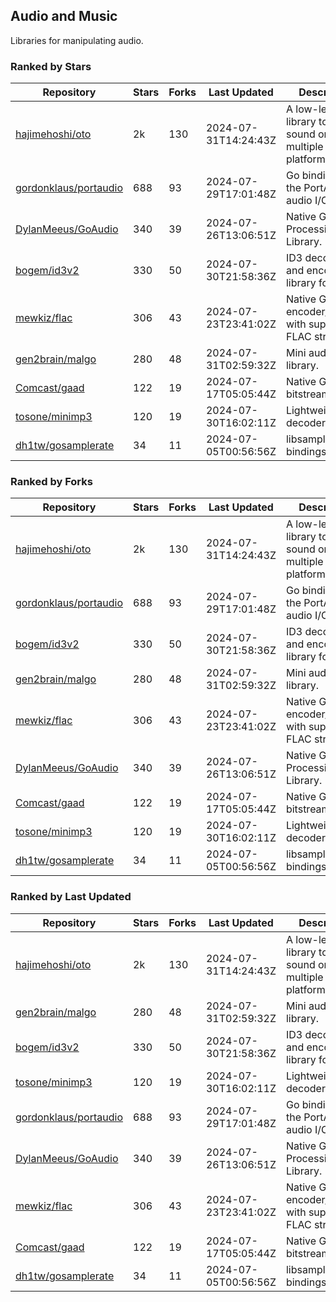 ## Audio and Music

Libraries for manipulating audio.

### Ranked by Stars

| Repository | Stars | Forks | Last Updated | Description | 
|------------|-------|-------|--------------|-------------|
| [hajimehoshi/oto](https://github.com/hajimehoshi/oto) | 2k | 130 | 2024-07-31T14:24:43Z |  A low-level library to play sound on multiple platforms. |
| [gordonklaus/portaudio](https://github.com/gordonklaus/portaudio) | 688 | 93 | 2024-07-29T17:01:48Z |  Go bindings for the PortAudio audio I/O library. |
| [DylanMeeus/GoAudio](https://github.com/DylanMeeus/GoAudio) | 340 | 39 | 2024-07-26T13:06:51Z |  Native Go Audio Processing Library. |
| [bogem/id3v2](https://github.com/bogem/id3v2) | 330 | 50 | 2024-07-30T21:58:36Z |  ID3 decoding and encoding library for Go. |
| [mewkiz/flac](https://github.com/mewkiz/flac) | 306 | 43 | 2024-07-23T23:41:02Z |  Native Go FLAC encoder/decoder with support for FLAC streams. |
| [gen2brain/malgo](https://github.com/gen2brain/malgo) | 280 | 48 | 2024-07-31T02:59:32Z |  Mini audio library. |
| [Comcast/gaad](https://github.com/Comcast/gaad) | 122 | 19 | 2024-07-17T05:05:44Z |  Native Go AAC bitstream parser. |
| [tosone/minimp3](https://github.com/tosone/minimp3) | 120 | 19 | 2024-07-30T16:02:11Z |  Lightweight MP3 decoder library. |
| [dh1tw/gosamplerate](https://github.com/dh1tw/gosamplerate) | 34 | 11 | 2024-07-05T00:56:56Z |  libsamplerate bindings for go. |

### Ranked by Forks

| Repository | Stars | Forks | Last Updated | Description | 
|------------|-------|-------|--------------|-------------|
| [hajimehoshi/oto](https://github.com/hajimehoshi/oto) | 2k | 130 | 2024-07-31T14:24:43Z |  A low-level library to play sound on multiple platforms. |
| [gordonklaus/portaudio](https://github.com/gordonklaus/portaudio) | 688 | 93 | 2024-07-29T17:01:48Z |  Go bindings for the PortAudio audio I/O library. |
| [bogem/id3v2](https://github.com/bogem/id3v2) | 330 | 50 | 2024-07-30T21:58:36Z |  ID3 decoding and encoding library for Go. |
| [gen2brain/malgo](https://github.com/gen2brain/malgo) | 280 | 48 | 2024-07-31T02:59:32Z |  Mini audio library. |
| [mewkiz/flac](https://github.com/mewkiz/flac) | 306 | 43 | 2024-07-23T23:41:02Z |  Native Go FLAC encoder/decoder with support for FLAC streams. |
| [DylanMeeus/GoAudio](https://github.com/DylanMeeus/GoAudio) | 340 | 39 | 2024-07-26T13:06:51Z |  Native Go Audio Processing Library. |
| [Comcast/gaad](https://github.com/Comcast/gaad) | 122 | 19 | 2024-07-17T05:05:44Z |  Native Go AAC bitstream parser. |
| [tosone/minimp3](https://github.com/tosone/minimp3) | 120 | 19 | 2024-07-30T16:02:11Z |  Lightweight MP3 decoder library. |
| [dh1tw/gosamplerate](https://github.com/dh1tw/gosamplerate) | 34 | 11 | 2024-07-05T00:56:56Z |  libsamplerate bindings for go. |

### Ranked by Last Updated

| Repository | Stars | Forks | Last Updated | Description | 
|------------|-------|-------|--------------|-------------|
| [hajimehoshi/oto](https://github.com/hajimehoshi/oto) | 2k | 130 | 2024-07-31T14:24:43Z |  A low-level library to play sound on multiple platforms. |
| [gen2brain/malgo](https://github.com/gen2brain/malgo) | 280 | 48 | 2024-07-31T02:59:32Z |  Mini audio library. |
| [bogem/id3v2](https://github.com/bogem/id3v2) | 330 | 50 | 2024-07-30T21:58:36Z |  ID3 decoding and encoding library for Go. |
| [tosone/minimp3](https://github.com/tosone/minimp3) | 120 | 19 | 2024-07-30T16:02:11Z |  Lightweight MP3 decoder library. |
| [gordonklaus/portaudio](https://github.com/gordonklaus/portaudio) | 688 | 93 | 2024-07-29T17:01:48Z |  Go bindings for the PortAudio audio I/O library. |
| [DylanMeeus/GoAudio](https://github.com/DylanMeeus/GoAudio) | 340 | 39 | 2024-07-26T13:06:51Z |  Native Go Audio Processing Library. |
| [mewkiz/flac](https://github.com/mewkiz/flac) | 306 | 43 | 2024-07-23T23:41:02Z |  Native Go FLAC encoder/decoder with support for FLAC streams. |
| [Comcast/gaad](https://github.com/Comcast/gaad) | 122 | 19 | 2024-07-17T05:05:44Z |  Native Go AAC bitstream parser. |
| [dh1tw/gosamplerate](https://github.com/dh1tw/gosamplerate) | 34 | 11 | 2024-07-05T00:56:56Z |  libsamplerate bindings for go. |

